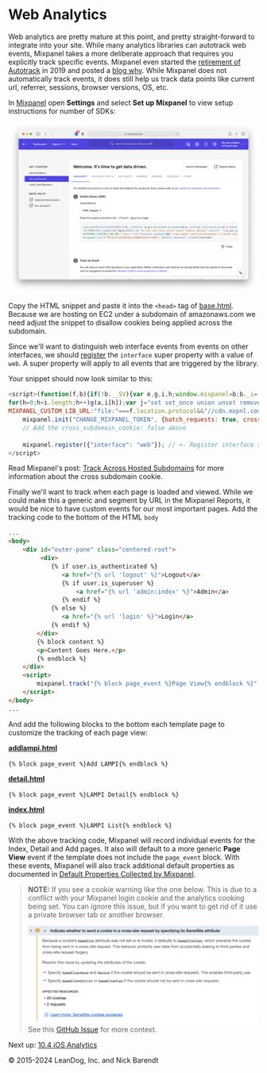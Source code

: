 # Web Analytics 

Web analytics are pretty mature at this point, and pretty straight-forward to integrate into your site. While many analytics libraries can autotrack web events, Mixpanel takes a more deliberate approach that requires you explicitly track specific events. Mixpanel even started the [retirement of Autotrack](https://help.mixpanel.com/hc/en-us/articles/115004600343-Autotrack-Retirement) in 2019 and posted a [blog why](https://mixpanel.com/blog/codeless-analytics-problems/). While Mixpanel does not automatically track events, it does still help us track data points like current url, referrer, sessions, browser versions, OS, etc.

In [Mixpanel](https://mixpanel.com) open **Settings** and select **Set up Mixpanel** to view setup instructions for number of SDKs:

![](Images/javascript_setup.png)

Copy the HTML snippet and paste it into the `<head>` tag of [base.html](../../Web/lampisite/lampi/templates/lampi/base.html). Because we are hosting on EC2 under a subdomain of amazonaws.com we need adjust the snippet to disallow cookies being applied across the subdomain. 

Since we'll want to distinguish web interface events from events on other interfaces, we should [register](https://developer.mixpanel.com/docs/javascript-full-api-reference#mixpanelregister) the `interface` super property with a value of `web`. A super property will apply to all events that are triggered by the library.

Your snippet should now look similar to this:

```js
<script>(function(f,b){if(!b.__SV){var e,g,i,h;window.mixpanel=b;b._i=[];b.init=function(e,f,c){function g(a,d){var b=d.split(".");2==b.length&&(a=a[b[0]],d=b[1]);a[d]=function(){a.push([d].concat(Array.prototype.slice.call(arguments,0)))}}var a=b;"undefined"!==typeof c?a=b[c]=[]:c="mixpanel";a.people=a.people||[];a.toString=function(a){var d="mixpanel";"mixpanel"!==c&&(d+="."+c);a||(d+=" (stub)");return d};a.people.toString=function(){return a.toString(1)+".people (stub)"};i="disable time_event track track_pageview track_links track_forms track_with_groups add_group set_group remove_group register register_once alias unregister identify name_tag set_config reset opt_in_tracking opt_out_tracking has_opted_in_tracking has_opted_out_tracking clear_opt_in_out_tracking start_batch_senders people.set people.set_once people.unset people.increment people.append people.union people.track_charge people.clear_charges people.delete_user people.remove".split(" ");
for(h=0;h<i.length;h++)g(a,i[h]);var j="set set_once union unset remove delete".split(" ");a.get_group=function(){function b(c){d[c]=function(){call2_args=arguments;call2=[c].concat(Array.prototype.slice.call(call2_args,0));a.push([e,call2])}}for(var d={},e=["get_group"].concat(Array.prototype.slice.call(arguments,0)),c=0;c<j.length;c++)b(j[c]);return d};b._i.push([e,f,c])};b.__SV=1.2;e=f.createElement("script");e.type="text/javascript";e.async=!0;e.src="undefined"!==typeof MIXPANEL_CUSTOM_LIB_URL?
MIXPANEL_CUSTOM_LIB_URL:"file:"===f.location.protocol&&"//cdn.mxpnl.com/libs/mixpanel-2-latest.min.js".match(/^\/\//)?"https://cdn.mxpnl.com/libs/mixpanel-2-latest.min.js":"//cdn.mxpnl.com/libs/mixpanel-2-latest.min.js";g=f.getElementsByTagName("script")[0];g.parentNode.insertBefore(e,g)}})(document,window.mixpanel||[]);
    mixpanel.init("CHANGE_MIXPANEL_TOKEN", {batch_requests: true, cross_subdomain_cookie: false});
    // Add the cross_subdomain_cookie: false above
    
    mixpanel.register({"interface": "web"}); // <- Register interface super property
</script>
```

Read Mixpanel's post: [Track Across Hosted Subdomains](https://help.mixpanel.com/hc/en-us/articles/115004507486-Mixpanel-and-herokuapp-com-subdomains-and-other-common-top-level-domains-) for more information about the cross subdomain cookie. 

Finally we'll want to track when each page is loaded and viewed. While we could make this a generic and segment by URL in the Mixpanel Reports, it would be nice to have custom events for our most important pages. Add the tracking code to the bottom of the HTML `body`

```html
...
<body>
    <div id="outer-pane" class="centered-root">
         <div>
            {% if user.is_authenticated %}
               <a href="{% url 'logout' %}">Logout</a>
               {% if user.is_superuser %}
                   <a href="{% url 'admin:index' %}">Admin</a>
               {% endif %}
            {% else %}
               <a href="{% url 'login' %}">Login</a>
            {% endif %}
        </div>
        {% block content %}
        <p>Content Goes Here.</p>
        {% endblock %}
    </div>
    <script>
        mixpanel.track("{% block page_event %}Page View{% endblock %}", {"event_type": "pageview"});
    </script>
</body>
...
```

And add the following blocks to the bottom each template page to customize the tracking of each page view:

**[addlampi.html](../../Web/lampisite/lampi/templates/lampi/addlampi.html)**

`{% block page_event %}Add LAMPI{% endblock %}`

**[detail.html](../../Web/lampisite/lampi/templates/lampi/detail.html)**

`{% block page_event %}LAMPI Detail{% endblock %}`

**[index.html](../../Web/lampisite/lampi/templates/lampi/index.html)**

`{% block page_event %}LAMPI List{% endblock %}`

With the above tracking code, Mixpanel will record individual events for the Index, Detail and Add pages. It also will default to a more generic **Page View** event if the template does not include the `page_event` block. With these events, Mixpanel will also track additional default properties as documented in [Default Properties Collected by Mixpanel](https://help.mixpanel.com/hc/en-us/articles/115004613766).

> **NOTE:** If you see a cookie warning like the one below. This is due to a conflict with your Mixpanel login cookie and the analytics cooking being set. You can ignore this issue, but if you want to get rid of it use a private browser tab or another browser.
> 
> ![](Images/cookie_warning.png)
> See this [GitHub Issue](https://github.com/mixpanel/mixpanel-js/issues/224) for more context.

Next up: [10.4 iOS Analytics](../10.4_iOS_Analytics/README.md)

&copy; 2015-2024 LeanDog, Inc. and Nick Barendt
